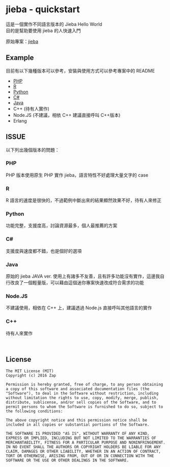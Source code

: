 # jieba - quickstart 

這是一個實作不同語言版本的 Jieba Hello World  
目的是幫助要使用 jieba 的人快速入門

原始專案：[jieba](https://github.com/fxsjy/jieba)


## Example

目前有以下幾種版本可以參考，安裝與使用方式可以參考專案中的 README

* [PHP](https://github.com/LinZap/jieba-quickstart/tree/master/php)
* [R](https://github.com/LinZap/jieba-quickstart/tree/master/R)
* [Python](https://github.com/LinZap/jieba-quickstart/tree/master/python)
* [C#](https://github.com/LinZap/jieba-quickstart/tree/master/C-sharp)
* [Java](https://github.com/LinZap/jieba-quickstart/tree/master/java)
* C++ (待有人實作)
* Node.JS (不建議，相依 C++ 建議直接呼叫 C++版本)
* Erlang


## ISSUE
以下列出幾個版本的問題：

### PHP
PHP 版本使用原生 PHP 實作 jieba，語言特性不好處理大量文字的 case

### R 
R 語言的速度是很快的，不過範例中斷出來的結果顯然效果不好，待有人來修正

### Python
功能完整，支援度高，討論資源最多，個人最推薦的方案

### C#
支援度與速度都不錯，也是個好的選項

### Java
原始的 jieba JAVA ver. 使用上有諸多不友善，且有許多功能沒有實作，這邊我自行改良了一個輕量版，可以藉由這個迷你專案快速改成符合需求的功能

### Node.JS
不建議使用，相依在 C++ 上，建議透過 Node.js 直接呼叫其他語言的實作

### C++
待有人來實作


<br>

## License


	The MIT License (MIT)
	Copyright (c) 2016 Zap

	Permission is hereby granted, free of charge, to any person obtaining a copy of this software and associated documentation files (the "Software"), to deal in the Software without restriction, including without limitation the rights to use, copy, modify, merge, publish, distribute, sublicense, and/or sell copies of the Software, and to permit persons to whom the Software is furnished to do so, subject to the following conditions:

	The above copyright notice and this permission notice shall be included in all copies or substantial portions of the Software.

	THE SOFTWARE IS PROVIDED "AS IS", WITHOUT WARRANTY OF ANY KIND, EXPRESS OR IMPLIED, INCLUDING BUT NOT LIMITED TO THE WARRANTIES OF MERCHANTABILITY, FITNESS FOR A PARTICULAR PURPOSE AND NONINFRINGEMENT. IN NO EVENT SHALL THE AUTHORS OR COPYRIGHT HOLDERS BE LIABLE FOR ANY CLAIM, DAMAGES OR OTHER LIABILITY, WHETHER IN AN ACTION OF CONTRACT, TORT OR OTHERWISE, ARISING FROM, OUT OF OR IN CONNECTION WITH THE SOFTWARE OR THE USE OR OTHER DEALINGS IN THE SOFTWARE.
